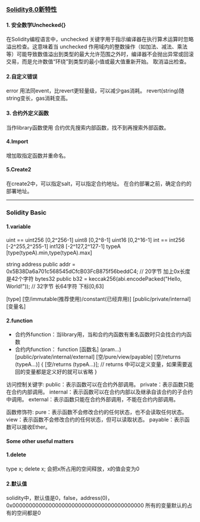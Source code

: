 ### [Solidity8.0新特性](https://docs.soliditylang.org/en/v0.8.24/080-breaking-changes.html)
#### 1. 安全数学Unchecked{}
在Solidity编程语言中，unchecked 关键字用于指示编译器在执行算术运算时忽略溢出检查。这意味着当 unchecked 作用域内的整数操作（如加法、减法、乘法等）可能导致数值溢出到类型的最大允许范围之外时，编译器不会抛出异常或回滚交易，而是允许数值“环绕”到类型的最小值或最大值重新开始。
取消溢出检查。
#### 2.自定义错误
error
用法同event，比revert更轻量级，可以减少gas消耗。
revert(string)随string变长，gas消耗变高。
#### 3. 合约外定义函数
当作library函数使用
合约优先搜索内部函数，找不到再搜索外部函数。
#### 4.Import
增加取指定函数并重命名。
#### 5.Create2
在create2中，可以指定salt，可以指定合约地址。
在合约部署之前，确定合约的部署地址。

--------

### Solidity Basic

#### 1.variable

uint == uint256 [0,2^256-1]
uint8 [0,2^8-1]
uint16 [0,2^16-1]
int == int256 [-2^255,2^255-1]
int128 [-2^127,2^127-1]
typeA [type(typeA).min,type(typeA).max]

string 
address public addr = 0x5B38Da6a701c568545dCfcB03FcB875f56beddC4;
// 20字节 加上0x长度是42个字符
bytes32 public b32 = keccak256(abi.encodePacked("Hello, World!"));
// 32字节 长64字符 下标[0,63]

[type] [空/immutable(推荐使用)/constant(已经弃用)] [public/private/internal] [变量名]

#### 2.function

- 合约外function：当library用，当和合约内函数有重名函数时只会找合约内函数
- 合约内function：
function [函数名] (pram...) [public/private/internal/external] [空/pure/view/payable] [空/returns (typeA...)] {
    [空/returns (typeA...)];
    // returns 中可以定义变量，如果需要返回的变量都是定义好的就可以省略
}

访问控制关键字:
public：表示函数可以在合约外部调用。
private：表示函数只能在合约内部调用。
internal：表示函数可以在合约内部以及继承自该合约的子合约中调用。
external：表示函数只能在合约外部调用，不能在合约内部调用。

函数修饰符:
pure：表示函数不会修改合约的任何状态，也不会读取任何状态。
view：表示函数不会修改合约的任何状态，但可以读取状态。
payable：表示函数可以接收Ether。

#### Some other useful matters

#### 1.delete

type x;
delete x; 
会把x所占用的空间释放，x的值会变为0

#### 2.默认值

solidity中，默认值是0，false，address(0)，0x0000000000000000000000000000000000000000
所有的变量默认的占有的空间都是0